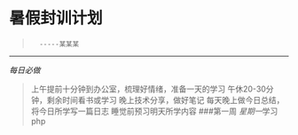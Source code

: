 暑假封训计划
==========
>       -----某某某                          
---------
*每日必做*
>上午提前十分钟到办公室，梳理好情绪，准备一天的学习
>午休20-30分钟，剩余时间看书或学习
>晚上技术分享，做好笔记
>每天晚上做今日总结，将今日所学写一篇日志
>睡觉前预习明天所学内容
###第一周
*星期一*学习php
